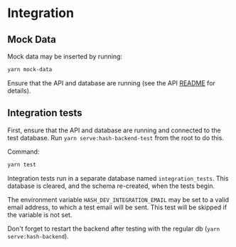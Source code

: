 # Integration

## Mock Data

Mock data may be inserted by running:

```sh
yarn mock-data
```

Ensure that the API and database are running (see the API [README](../api/README.md) for
details).

## Integration tests

First, ensure that the API and database are running and connected to the test database.
Run `yarn serve:hash-backend-test` from the root to do this.

Command:

```sh
yarn test
```

Integration tests run in a separate database named `integration_tests`.
This database is cleared, and the schema re-created, when the tests begin.

The environment variable `HASH_DEV_INTEGRATION_EMAIL` may be set to
a valid email address, to which a test email will be sent. This test
will be skipped if the variable is not set.

Don't forget to restart the backend after testing with the regular db (`yarn serve:hash-backend`).
